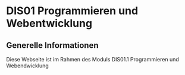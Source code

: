 # DIS01 Programmieren und Webentwicklung

## Generelle Informationen
Diese Webseite ist im Rahmen des Moduls DIS01.1 Programmieren und Webendwicklung 
